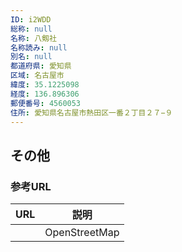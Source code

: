 ```yaml
---
ID: i2WDD
総称: null
名称: 八剱社
名称読み: null
別名: null
都道府県: 愛知県
区域: 名古屋市
緯度: 35.1225098
経度: 136.896306
郵便番号: 4560053
住所: 愛知県名古屋市熱田区一番２丁目２７−９
---
```


## その他

### 参考URL

| URL | 説明          |
| --- | ------------- |
|     | OpenStreetMap |

